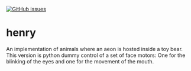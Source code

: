 [![GitHub issues](https://img.shields.io/github/issues/cartheur/henry)](https://github.com/cartheur/henry/issues)

# henry
An implementation of animals where an aeon is hosted inside a toy bear. This version is python dummy control of a set of face motors: One for the blinking of the eyes and one for the movement of the mouth.

